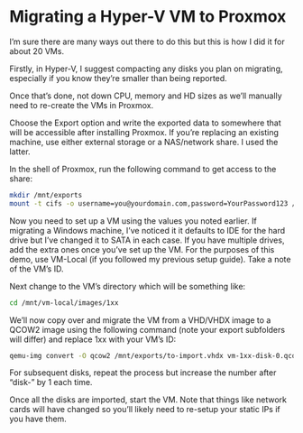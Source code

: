 # Migrating a Hyper-V VM to Proxmox

I’m sure there are many ways out there to do this but this is how I did it for about 20 VMs.

Firstly, in Hyper-V, I suggest compacting any disks you plan on migrating, especially if you know they’re smaller than being reported.

Once that’s done, not down CPU, memory and HD sizes as we’ll manually need to re-create the VMs in Proxmox.

Choose the Export option and write the exported data to somewhere that will be accessible after installing Proxmox. If you’re replacing an existing machine, use either external storage or a NAS/network share. I used the latter.

In the shell of Proxmox, run the following command to get access to the share:

```bash
mkdir /mnt/exports
mount -t cifs -o username=you@yourdomain.com,password=YourPassword123 //yournas/exports /mnt/exports
```

Now you need to set up a VM using the values you noted earlier. If migrating a Windows machine, I’ve noticed it it defaults to IDE for the hard drive but I’ve changed it to SATA in each case. If you have multiple drives, add the extra ones once you’ve set up the VM. For the purposes of this demo, use VM-Local (if you followed my previous setup guide). Take a note of the VM’s ID.

Next change to the VM’s directory which will be something like:

```bash
cd /mnt/vm-local/images/1xx
```

We’ll now copy over and migrate the VM from a VHD/VHDX image to a QCOW2 image using the following command (note your export subfolders will differ) and replace 1xx with your VM’s ID:

```bash
qemu-img convert -O qcow2 /mnt/exports/to-import.vhdx vm-1xx-disk-0.qcow2
```

For subsequent disks, repeat the process but increase the number after “disk-” by 1 each time.

Once all the disks are imported, start the VM. Note that things like network cards will have changed so you’ll likely need to re-setup your static IPs if you have them.